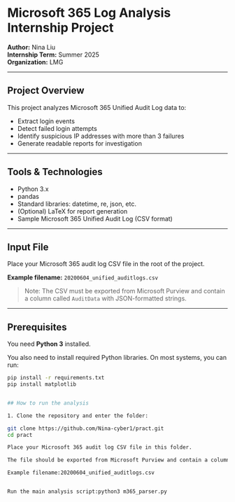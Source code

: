 # Microsoft 365 Log Analysis Internship Project

**Author:** Nina Liu  
**Internship Term:** Summer 2025  
**Organization:** LMG  

---

## Project Overview

This project analyzes Microsoft 365 Unified Audit Log data to:

- Extract login events  
- Detect failed login attempts  
- Identify suspicious IP addresses with more than 3 failures  
- Generate readable reports for investigation  

---

## Tools & Technologies

- Python 3.x  
- pandas  
- Standard libraries: datetime, re, json, etc.  
- (Optional) LaTeX for report generation  
- Sample Microsoft 365 Unified Audit Log (CSV format)  

---

## Input File

Place your Microsoft 365 audit log CSV file in the root of the project.  

**Example filename:** `20200604_unified_auditlogs.csv`

> Note: The CSV must be exported from Microsoft Purview and contain a column called `AuditData` with JSON-formatted strings.

---

## Prerequisites

You need **Python 3** installed.

You also need to install required Python libraries. On most systems, you can run:

```bash
pip install -r requirements.txt
pip install matplotlib


## How to run the analysis

1. Clone the repository and enter the folder:

git clone https://github.com/Nina-cyber1/pract.git
cd pract

Place your Microsoft 365 audit log CSV file in this folder.

The file should be exported from Microsoft Purview and contain a column named `AuditData` with JSON-formatted strings.

Example filename:20200604_unified_auditlogs.csv


Run the main analysis script:python3 m365_parser.py
